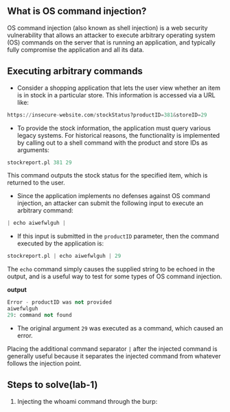 ## What is OS command injection?
OS command injection (also known as shell injection) is a web security vulnerability that allows an attacker to execute arbitrary operating system (OS) commands on the server that is running an application, and typically fully compromise the application and all its data.

## Executing arbitrary commands
- Consider a shopping application that lets the user view whether an item is in stock in a particular store. This information is accessed via a URL like:
```python
https://insecure-website.com/stockStatus?productID=381&storeID=29
```

- To provide the stock information, the application must query various legacy systems. For historical reasons, the functionality is implemented by calling out to a shell command with the product and store IDs as arguments:
```python
stockreport.pl 381 29
```
This command outputs the stock status for the specified item, which is returned to the user.

- Since the application implements no defenses against OS command injection, an attacker can submit the following input to execute an arbitrary command:
```python
| echo aiwefwlguh |
```

- If this input is submitted in the `productID` parameter, then the command executed by the application is:
```python
stockreport.pl | echo aiwefwlguh | 29
```
The `echo` command simply causes the supplied string to be echoed in the output, and is a useful way to test for some types of OS command injection.

**output**
```python
Error - productID was not provided 
aiwefwlguh 
29: command not found
```
- The original argument `29` was executed as a command, which caused an error.

Placing the additional command separator `|` after the injected command is generally useful because it separates the injected command from whatever follows the injection point.

## Steps to solve(lab-1)
1. Injecting the whoami command through the burp:
